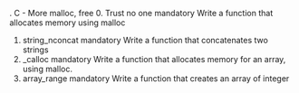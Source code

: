 . C - More malloc, free
0. Trust no one
mandatory
Write a function that allocates memory using malloc
1. string_nconcat
mandatory
Write a function that concatenates two strings
2. _calloc
mandatory
Write a function that allocates memory for an array, using malloc.
3. array_range
mandatory
Write a function that creates an array of integer
